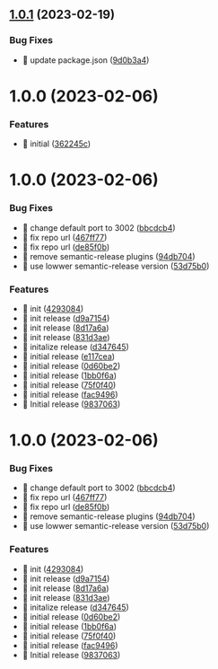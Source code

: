 ## [1.0.1](https://github.com/Infoism/infoism-plugin-demo/compare/v1.0.0...v1.0.1) (2023-02-19)


### Bug Fixes

* 🐛 update package.json ([9d0b3a4](https://github.com/Infoism/infoism-plugin-demo/commit/9d0b3a4435210aa2333fac855691158c78bd51c1))

# 1.0.0 (2023-02-06)


### Features

* 🎸 initial ([362245c](https://github.com/Infoism/infoism-plugin-demo/commit/362245cdbcff5385e160266b7d1426e908f6b850))

# 1.0.0 (2023-02-06)


### Bug Fixes

* 🐛 change default port to 3002 ([bbcdcb4](https://github.com/Infoism/infoism-plugin-demo/commit/bbcdcb4df472b6338717f71e9a36059642779666))
* 🐛 fix repo url ([467ff77](https://github.com/Infoism/infoism-plugin-demo/commit/467ff770655cdac950fcb4024a9e96eecca16377))
* 🐛 fix repo url ([de85f0b](https://github.com/Infoism/infoism-plugin-demo/commit/de85f0b824af8a50ded8f29ec74d945934091744))
* 🐛 remove semantic-release plugins ([94db704](https://github.com/Infoism/infoism-plugin-demo/commit/94db7043257e754693e198033e61c82193bb809d))
* 🐛 use lowwer semantic-release version ([53d75b0](https://github.com/Infoism/infoism-plugin-demo/commit/53d75b0ed41d9f49c7b33659088e7c379aaa1e58))


### Features

* 🎸 init ([4293084](https://github.com/Infoism/infoism-plugin-demo/commit/42930847109e847d429bbfdb80e6902294ac70cb))
* 🎸 init release ([d9a7154](https://github.com/Infoism/infoism-plugin-demo/commit/d9a715442d2d70518c4335ba87966b049c77074f))
* 🎸 init release ([8d17a6a](https://github.com/Infoism/infoism-plugin-demo/commit/8d17a6a47de5f6fb6995b705dd26809d17cdc49e))
* 🎸 init release ([831d3ae](https://github.com/Infoism/infoism-plugin-demo/commit/831d3aec363d2088c085767300e19a48d7d12401))
* 🎸 initalize release ([d347645](https://github.com/Infoism/infoism-plugin-demo/commit/d347645de0de6994b7a8edea49328a1df5df69f2))
* 🎸 initial release ([e117cea](https://github.com/Infoism/infoism-plugin-demo/commit/e117cea8b921f1e3e0f528a5cefe4ec74cedba42))
* 🎸 initial release ([0d60be2](https://github.com/Infoism/infoism-plugin-demo/commit/0d60be2c30c4a4dfb7aa0d335b8565cc6d5d1d78))
* 🎸 initial release ([1bb0f6a](https://github.com/Infoism/infoism-plugin-demo/commit/1bb0f6adf3f4cf802f47bee4512f4318fe6bf846))
* 🎸 initial release ([75f0f40](https://github.com/Infoism/infoism-plugin-demo/commit/75f0f409c7ca695d1b75d90f184e928defa8cd73))
* 🎸 initial release ([fac9496](https://github.com/Infoism/infoism-plugin-demo/commit/fac9496843018d98ddbae6d2825a26919dcc282a))
* 🎸 Initial release ([9837063](https://github.com/Infoism/infoism-plugin-demo/commit/9837063e35e034c70b4e4d7c3ba4084fd39fa462))

# 1.0.0 (2023-02-06)


### Bug Fixes

* 🐛 change default port to 3002 ([bbcdcb4](https://github.com/Infoism/infoism-plugin-demo/commit/bbcdcb4df472b6338717f71e9a36059642779666))
* 🐛 fix repo url ([467ff77](https://github.com/Infoism/infoism-plugin-demo/commit/467ff770655cdac950fcb4024a9e96eecca16377))
* 🐛 fix repo url ([de85f0b](https://github.com/Infoism/infoism-plugin-demo/commit/de85f0b824af8a50ded8f29ec74d945934091744))
* 🐛 remove semantic-release plugins ([94db704](https://github.com/Infoism/infoism-plugin-demo/commit/94db7043257e754693e198033e61c82193bb809d))
* 🐛 use lowwer semantic-release version ([53d75b0](https://github.com/Infoism/infoism-plugin-demo/commit/53d75b0ed41d9f49c7b33659088e7c379aaa1e58))


### Features

* 🎸 init ([4293084](https://github.com/Infoism/infoism-plugin-demo/commit/42930847109e847d429bbfdb80e6902294ac70cb))
* 🎸 init release ([d9a7154](https://github.com/Infoism/infoism-plugin-demo/commit/d9a715442d2d70518c4335ba87966b049c77074f))
* 🎸 init release ([8d17a6a](https://github.com/Infoism/infoism-plugin-demo/commit/8d17a6a47de5f6fb6995b705dd26809d17cdc49e))
* 🎸 init release ([831d3ae](https://github.com/Infoism/infoism-plugin-demo/commit/831d3aec363d2088c085767300e19a48d7d12401))
* 🎸 initalize release ([d347645](https://github.com/Infoism/infoism-plugin-demo/commit/d347645de0de6994b7a8edea49328a1df5df69f2))
* 🎸 initial release ([0d60be2](https://github.com/Infoism/infoism-plugin-demo/commit/0d60be2c30c4a4dfb7aa0d335b8565cc6d5d1d78))
* 🎸 initial release ([1bb0f6a](https://github.com/Infoism/infoism-plugin-demo/commit/1bb0f6adf3f4cf802f47bee4512f4318fe6bf846))
* 🎸 initial release ([75f0f40](https://github.com/Infoism/infoism-plugin-demo/commit/75f0f409c7ca695d1b75d90f184e928defa8cd73))
* 🎸 initial release ([fac9496](https://github.com/Infoism/infoism-plugin-demo/commit/fac9496843018d98ddbae6d2825a26919dcc282a))
* 🎸 Initial release ([9837063](https://github.com/Infoism/infoism-plugin-demo/commit/9837063e35e034c70b4e4d7c3ba4084fd39fa462))
